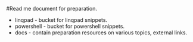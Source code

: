 #Read me document for preparation.

- linqpad - bucket for linqpad snippets.
- powershell - bucket for powershell snippets.
- docs - contain preparation resources on various topics, external links.